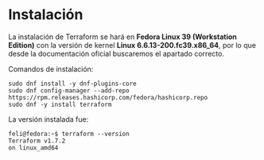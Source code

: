 # Instalación
La instalación de Terraform se hará en **Fedora Linux 39 (Workstation Edition)** con la versión de kernel **Linux 6.6.13-200.fc39.x86_64**, por lo que desde la documentación oficial buscaremos el apartado correcto.

Comandos de instalación:
```
sudo dnf install -y dnf-plugins-core
sudo dnf config-manager --add-repo https://rpm.releases.hashicorp.com/fedora/hashicorp.repo
sudo dnf -y install terraform
```
La versión instalada fue:

```
feli@fedora:~$ terraform --version
Terraform v1.7.2
on linux_amd64
```

```
```
